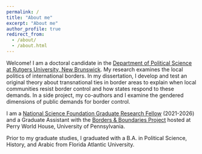```yaml
---
permalink: /
title: "About me"
excerpt: "About me"
author_profile: true
redirect_from: 
  - /about/
  - /about.html
---
```


Welcome! I am a doctoral candidate in the [Department of Political Science at Rutgers University, New Brunswick](https://polisci.rutgers.edu/). My research examines the local politics of international borders. In my dissertation, I develop and test an original theory about transnational ties in border areas to explain when local communities resist border control and how states respond to these demands. In a side project, my co-authors and I examine the gendered dimensions of public demands for border control. 

I am a [National Science Foundation Graduate Research Fellow](https://www.nsfgrfp.org/) (2021-2026) and a Graduate Assistant with the [Borders & Boundaries Project](https://global.upenn.edu/perryworldhouse/borders-and-boundaries-project) hosted at Perry World House, University of Pennsylvania.

Prior to my graduate studies, I graduated with a B.A. in Political Science, History, and Arabic from Florida Atlantic University.

